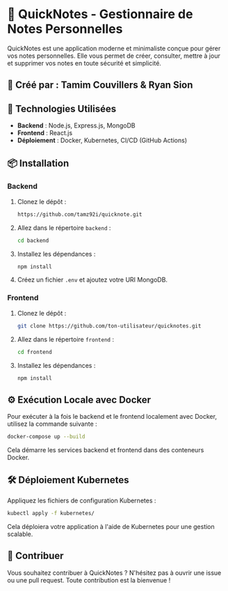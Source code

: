 # 📝 QuickNotes - Gestionnaire de Notes Personnelles

QuickNotes est une application moderne et minimaliste conçue pour gérer vos notes personnelles. Elle vous permet de créer, consulter, mettre à jour et supprimer vos notes en toute sécurité et simplicité.

## 📅 Créé par : Tamim Couvillers & Ryan Sion

## 🚀 Technologies Utilisées

- **Backend** : Node.js, Express.js, MongoDB
- **Frontend** : React.js
- **Déploiement** : Docker, Kubernetes, CI/CD (GitHub Actions)

## 📦 Installation

### Backend

1. Clonez le dépôt :
    ```bash
    https://github.com/tamz92i/quicknote.git
    ```
2. Allez dans le répertoire `backend` :
    ```bash
    cd backend
    ```
3. Installez les dépendances :
    ```bash
    npm install
    ```
4. Créez un fichier `.env` et ajoutez votre URI MongoDB.

### Frontend

1. Clonez le dépôt :
    ```bash
    git clone https://github.com/ton-utilisateur/quicknotes.git
    ```
2. Allez dans le répertoire `frontend` :
    ```bash
    cd frontend
    ```
3. Installez les dépendances :
    ```bash
    npm install
    ```

## ⚙️ Exécution Locale avec Docker

Pour exécuter à la fois le backend et le frontend localement avec Docker, utilisez la commande suivante :

```bash
docker-compose up --build
```

Cela démarre les services backend et frontend dans des conteneurs Docker.

## 🛠️ Déploiement Kubernetes

Appliquez les fichiers de configuration Kubernetes :

```bash
kubectl apply -f kubernetes/
```

Cela déploiera votre application à l'aide de Kubernetes pour une gestion scalable.

## 💬 Contribuer

Vous souhaitez contribuer à QuickNotes ? N'hésitez pas à ouvrir une issue ou une pull request. Toute contribution est la bienvenue !
